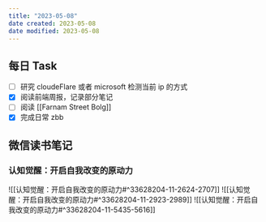 ```yaml
---
title: "2023-05-08"
date created: 2023-05-08
date modified: 2023-05-08
---
```


## 每日 Task

- [ ] 研究 cloudeFlare 或者 microsoft 检测当前 ip 的方式
- [x] 阅读前端周报，记录部分笔记
- [ ] 阅读 [[Farnam Street Bolg]]
- [x] 完成日常 zbb

## 微信读书笔记

<!-- start of weread -->

### 认知觉醒：开启自我改变的原动力
![[认知觉醒：开启自我改变的原动力#^33628204-11-2624-2707]]
![[认知觉醒：开启自我改变的原动力#^33628204-11-2923-2989]]
![[认知觉醒：开启自我改变的原动力#^33628204-11-5435-5616]]
